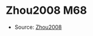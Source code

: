<a name="material" />

# Zhou2008 M68
<script type="application/ld+json">
  {
    "@context": "https://schema.org/",
    "@type": "ChemicalSubstance",
    "http://purl.org/dc/terms/conformsTo":
      {
        "@type": "CreativeWork",
        "@id": "https://bioschemas.org/profiles/ChemicalSubstance/0.4-RELEASE/"
      },
    "@id": "https://egonw.github.io/nanowiki/nanowiki280.html#material",
    "name": "Zhou2008 M68",
    "sameAs": "http://127.0.0.1/mediawiki/index.php/Special:URIResolver/Zhou2008_M68"
  }
</script>


* Source: [Zhou2008](Zhou2008.md)
